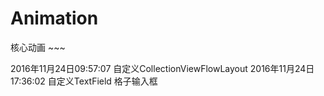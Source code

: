 # Animation
核心动画 ~~~

2016年11月24日09:57:07  自定义CollectionViewFlowLayout
2016年11月24日17:36:02   自定义TextField  格子输入框
